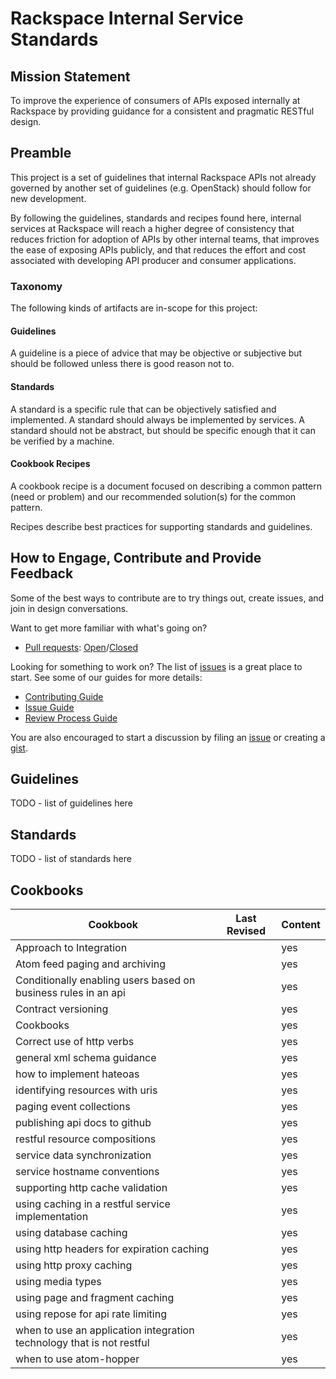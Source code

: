 # Rackspace Internal Service Standards

## Mission Statement

To improve the experience of consumers of APIs exposed internally at Rackspace by providing guidance for a consistent and pragmatic RESTful design.

## Preamble

This project is a set of guidelines that internal Rackspace APIs not already governed by another set of guidelines (e.g. OpenStack) should follow for new development.

By following the guidelines, standards and recipes found here, internal services at Rackspace will reach a higher degree of consistency that reduces friction for adoption of APIs by other internal teams, that improves the ease of exposing APIs publicly, and that reduces the effort and cost associated with developing API producer and consumer applications.

### Taxonomy

The following kinds of artifacts are in-scope for this project:

#### Guidelines

A guideline is a piece of advice that may be objective or subjective but should be followed unless there is good reason not to.

#### Standards

A standard is a specific rule that can be objectively satisfied and implemented. A standard should always be implemented by services.  A standard should not be abstract, but should be specific enough that it can be verified by a machine.

#### Cookbook Recipes

A cookbook recipe is a document focused on describing a common pattern (need or problem) and our recommended solution(s) for the common pattern.

Recipes describe best practices for supporting standards and guidelines.

## How to Engage, Contribute and Provide Feedback

Some of the best ways to contribute are to try things out, create issues, and join in design conversations.

Want to get more familiar with what's going on?

* [Pull requests](https://github.com/rackerlabs/riss/pulls): [Open](https://github.com/rackerlabs/riss/pulls?q=is%3Aopen+is%3Apr)/[Closed](https://github.com/rackerlabs/riss/pulls?q=is%3Apr+is%3Aclosed)

Looking for something to work on? The list of [issues](https://github.com/rackerlabs/riss/issues) is a great place to start. See some of our guides for more details:

* [Contributing Guide](CONTRIBUTING.md)
* [Issue Guide](issue-guide.md)
* [Review Process Guide](review-process.md)

You are also encouraged to start a discussion by filing an [issue](https://guides.github.com/features/issues/) or creating a [gist](https://help.github.com/articles/about-gists/).

## Guidelines

TODO - list of guidelines here

## Standards

TODO - list of standards here

## Cookbooks

| Cookbook | Last Revised | Content |
|----------|--------------|---------|
|Approach to Integration||yes|
|Atom feed paging and archiving||yes|
|Conditionally enabling users based on business rules in an api||yes|
|Contract versioning||yes|
|Cookbooks||yes|
|Correct use of http verbs||yes|
|general xml schema guidance||yes|
|how to implement hateoas||yes|
|identifying resources with uris||yes|
|paging event collections||yes|
|publishing api docs to github||yes|
|restful resource compositions||yes|
|service data synchronization||yes|
|service hostname conventions||yes|
|supporting http cache validation||yes|
|using caching in a restful service implementation||yes|
|using database caching||yes|
|using http headers for expiration caching||yes|
|using http proxy caching||yes|
|using media types||yes|
|using page and fragment caching||yes|
|using repose for api rate limiting||yes|
|when to use an application integration technology that is not restful||yes|
|when to use atom-hopper||yes|
